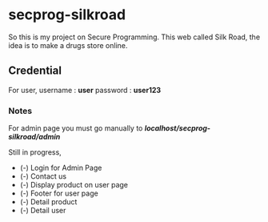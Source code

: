 # secprog-silkroad

So this is my project on Secure Programming.
This web called Silk Road, the idea is to make a drugs store online.

## Credential

For user,
username : **user**
password : **user123**

### Notes

For admin page you must go manually to
**_localhost/secprog-silkroad/admin_**

Still in progress,

- (-) Login for Admin Page
- (-) Contact us
- (-) Display product on user page
- (-) Footer for user page
- (-) Detail product
- (-) Detail user
